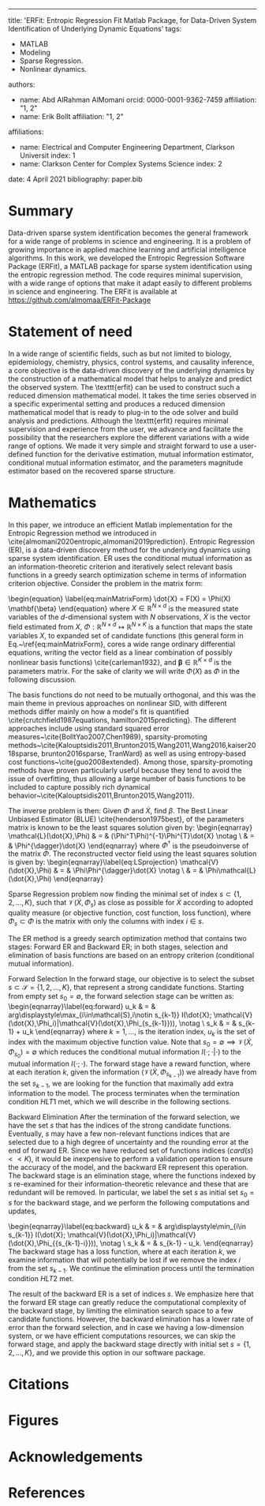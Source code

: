 ---
title: 'ERFit: Entropic Regression Fit Matlab Package, for Data-Driven System Identification of Underlying Dynamic Equations'
tags:
  - MATLAB
  - Modeling
  - Sparse Regression.
  - Nonlinear dynamics.
 
 
authors:
  - name: Abd AlRahman AlMomani
    orcid: 0000-0001-9362-7459
    affiliation: "1, 2"
  - name: Erik Bollt
    affiliation: "1, 2"

affiliations:
 - name: Electrical and Computer Engineering Department, Clarkson Universit
   index: 1
 - name: Clarkson Center for Complex Systems Science
   index: 2

date: 4 April 2021
bibliography: paper.bib


# Summary

Data-driven sparse system identification becomes the general framework for a wide range of problems in science and engineering. It is a problem of growing importance in applied machine learning and artificial intelligence algorithms. In this work, we developed the Entropic Regression Software Package (ERFit), a MATLAB package for sparse system identification using the entropic regression method. The code requires minimal supervision, with a wide range of options that make it adapt easily to different problems in science and engineering. The ERFit is available at https://github.com/almomaa/ERFit-Package

# Statement of need

In a wide range of scientific fields, such as but not limited to biology, epidemiology, chemistry, physics, control systems, and causality inference, a core objective is the data-driven discovery of the underlying dynamics by the construction of a mathematical model that helps to analyze and predict the observed system. The \texttt{erfit} can be used to construct such a reduced dimension mathematical model. It takes the time series observed in a specific experimental setting and produces a reduced dimension mathematical model that is ready to plug-in to the ode solver and build analysis and predictions.  Although the \texttt{erfit} requires minimal supervision and experience from the user, we advance and facilitate the possibility that the researchers explore the different variations with a wide range of options. We made it very simple and straight forward to use a user-defined function for the derivative estimation, mutual information estimator, conditional mutual information estimator, and the parameters magnitude estimator based on the recovered sparse structure.

# Mathematics

In this paper, we introduce an efficient Matlab implementation for the Entropic Regression method we introduced in \cite{almomani2020entropic,almomani2019prediction}. Entropic Regression (ER), is a data-driven discovery method for the underlying dynamics using sparse system identification. ER uses the conditional mutual information as an information-theoretic criterion and iteratively select relevant basis functions in a greedy search optimization scheme in terms of information criterion objective. Consider the problem in the matrix form:

\begin{equation} \label{eq:mainMatrixForm}
    \dot{X} = F(X) =  \Phi(X) \mathbf{\beta} 
\end{equation}
where $X\in\mathbb{R}^{N\times d}$ is the measured state variables of the $d$-dimensional system with $N$ observations, $\dot{X}$ is the vector field estimated from $X$, $\Phi:\mathbb{R}^{N\times d} \mapsto \mathbb{R}^{N\times K}$ is a function that maps the state variables $X$, to expanded set of candidate functions (this general form in Eq.~\ref{eq:mainMatrixForm}, cores a wide range ordinary differential equations, writing the vector field as a linear combination of possibly nonlinear basis functions) \cite{carleman1932}, and $\mathbf{\beta}\in\mathbb{R}^{K\times d}$ is the parameters matrix. For the sake of clarity we will write $\Phi(X)$ as $\Phi$ in the following discussion.

The basis functions do not need to be mutually orthogonal, and this was the main theme in previous approaches on nonlinear SID, with different methods differ mainly on how a model's fit is quantified \cite{crutchfield1987equations, hamilton2015predicting}. The different approaches include using standard squared error measures~\cite{BolltYao2007,Chen1989}, sparsity-promoting methods~\cite{Kalouptsidis2011,Brunton2015,Wang2011,Wang2016,kaiser2018sparse, brunton2016sparse, TranWard} as well as using entropy-based cost functions~\cite{guo2008extended}. 
Among those, sparsity-promoting methods have proven particularly useful because they tend to avoid the issue of overfitting, thus allowing a large number of basis functions to be included to capture possibly rich dynamical behavior~\cite{Kalouptsidis2011,Brunton2015,Wang2011}.


The inverse problem is then: Given $\Phi$ and $\dot{X}$, find $\beta$. The Best Linear Unbiased Estimator (BLUE) \cite{henderson1975best}, of the parameters matrix is known to be the least squares solution given by:
\begin{eqnarray}
\mathcal{L}(\dot{X},\Phi) & = & (\Phi^T\Phi)^{-1}\Phi^{T}\dot{X} \notag \\ 
                         & = & \Phi^{\dagger}\dot{X}
\end{eqnarray}
where $\Phi^{\dagger}$ is the pseudoinverse of the matrix $\Phi$. The reconstructed vector field using the least squares solution is given by:
\begin{eqnarray}\label{eq:LSprojection}
\mathcal{V}(\dot{X},\Phi) & = &  \Phi\Phi^{\dagger}\dot{X} \notag \\
                         & = &  \Phi\mathcal{L}(\dot{X},\Phi)
\end{eqnarray}

Sparse Regression problem now finding the minimal set of index $s\subset \{1,2,...,K\}$, such that $\mathcal{V}(\dot{X},\Phi_{s})$ as close as possible for $\dot{X}$ according to adopted quality measure (or objective function, cost function, loss function), where $\Phi_{s} \subset \Phi$ is the matrix with only the columns with index $i\in s$.


The ER method is a greedy search optimization method that contains two stages: Forward ER and Backward ER; in both stages, selection and elimination of basis functions are based on an entropy criterion (conditional mutual information). 

Forward Selection
In the forward stage, our objective is to select the subset $s\subset \mathcal{S}=\{1,2,...,K\}$, that represent a strong candidate functions. Starting from empty set $s_0 =\emptyset$, the forward selection stage can be written as:
\begin{eqnarray}\label{eq:forward}
u_k & = & arg\displaystyle\max_{i\in\mathcal{S},i\notin s_{k-1}} I(\dot{X}; \mathcal{V}(\dot{X},\Phi_i)|\mathcal{V}(\dot{X},\Phi_{s_{k-1}})), \notag \\
s_k & = & s_{k-1} + u_k
\end{eqnarray}
where $k=1,...$, is the iteration index, $u_k$ is the set of index with the maximum objective function value. Note that $s_0=\emptyset \implies \mathcal{V}(\dot{X},\Phi_{s_0}) =\emptyset$ which reduces the conditional mutual information $I(\cdot; \cdot|\cdot)$ to the mutual information $I(\cdot;\cdot)$. The forward stage have a reward function, where at each iteration $k$, given the information ($\mathcal{V}(\dot{X},\Phi_{s_{k-1}})$) we already have from the set $s_{k-1}$, we are looking for the function that maximally add extra information to the model. The process terminates when the termination condition $HLT1$ met, which we will describe in the following sections.


Backward Elimination
After the termination of the forward selection, we have the set $s$ that has the indices of the strong candidate functions. Eventually, $s$ may have a few non-relevant functions indices that are selected due to a high degree of uncertainty and the rounding error at the end of forward ER. Since we have reduced set of functions indices ($card(s)<<K$), it would be inexpensive to perform a validation operation to ensure the accuracy of the model, and the backward ER represent this operation. The backward stage is an elimination stage, where the functions indexed by $s$ re-examined for their information-theoretic relevance and these that are redundant will be removed. In particular, we label the set $s$ as initial set $s_0 = s$ for the backward stage, and we perform the following computations and updates,

\begin{eqnarray}\label{eq:backward}
u_k & = & arg\displaystyle\min_{i\in s_{k-1}} I(\dot{X}; \mathcal{V}(\dot{X},\Phi_i)|\mathcal{V}(\dot{X},\Phi_{\{s_{k-1}-i\}})), \notag \\
s_k & = & s_{k-1} - u_k.
\end{eqnarray}
The backward stage has a loss function, where at each iteration $k$, we examine information that will potentially be lost if we remove the index $i$ from the set $s_{k-1}$. We continue the elimination process until the termination condition $HLT2$ met.
 
The result of the backward ER is a set of indices $s$. We emphasize here that the forward ER stage can greatly reduce the computational complexity of the backward stage, by limiting the elimination search space to a few candidate functions. However, the backward elimination has a lower rate of error than the forward selection, and in case we having a low-dimension system, or we have efficient computations resources, we can skip the forward stage, and apply the backward stage directly with initial set $s = \{1,2,\dots,K\}$, and we provide this option in our software package.


# Citations



# Figures


# Acknowledgements



# References
